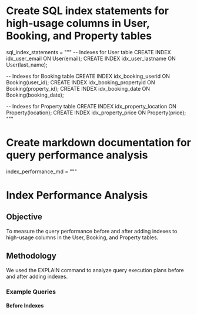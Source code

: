 # Create SQL index statements for high-usage columns in User, Booking, and Property tables
sql_index_statements = """
-- Indexes for User table
CREATE INDEX idx_user_email ON User(email);
CREATE INDEX idx_user_lastname ON User(last_name);

-- Indexes for Booking table
CREATE INDEX idx_booking_userid ON Booking(user_id);
CREATE INDEX idx_booking_propertyid ON Booking(property_id);
CREATE INDEX idx_booking_date ON Booking(booking_date);

-- Indexes for Property table
CREATE INDEX idx_property_location ON Property(location);
CREATE INDEX idx_property_price ON Property(price);
"""

# Create markdown documentation for query performance analysis
index_performance_md = """
# Index Performance Analysis

## Objective
To measure the query performance before and after adding indexes to high-usage columns in the User, Booking, and Property tables.

## Methodology
We used the EXPLAIN command to analyze query execution plans before and after adding indexes.

### Example Queries

#### Before Indexes

